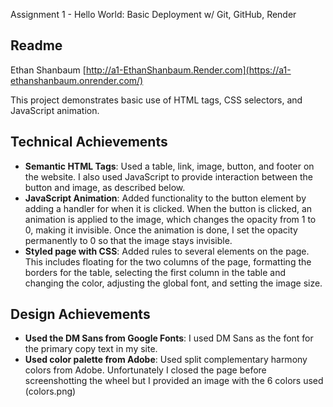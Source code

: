 Assignment 1 - Hello World: Basic Deployment w/ Git, GitHub, Render

Readme
---

Ethan Shanbaum
[http://a1-EthanShanbaum.Render.com](https://a1-ethanshanbaum.onrender.com/)

This project demonstrates basic use of HTML tags, CSS selectors, and JavaScript animation.

## Technical Achievements
- **Semantic HTML Tags**: Used a table, link, image, button, and footer on the website. I also used JavaScript to provide interaction between the button and image, as described below.
- **JavaScript Animation**: Added functionality to the button element by adding a handler for when it is clicked. When the button is clicked, an animation is applied to the image, which changes the opacity from 1 to 0, making it invisible. Once the animation is done, I set the opacity permanently to 0 so that the image stays invisible.
- **Styled page with CSS**: Added rules to several elements on the page. This includes floating for the two columns of the page, formatting the borders for the table, selecting the first column in the table and changing the color, adjusting the global font, and setting the image size.

## Design Achievements
- **Used the DM Sans from Google Fonts**: I used DM Sans as the font for the primary copy text in my site.
- **Used color palette from Adobe**: Used split complementary harmony colors from Adobe. Unfortunately I closed the page before screenshotting the wheel but I provided an image with the 6 colors used (colors.png)
